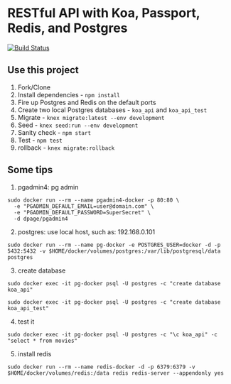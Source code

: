 # RESTful API with Koa, Passport, Redis, and Postgres

[![Build Status](https://travis-ci.org/jeneser/smart-pos-api.svg?branch=master)](https://travis-ci.org/jeneser/smart-pos-api)

## Use this project

1. Fork/Clone
1. Install dependencies - `npm install`
1. Fire up Postgres and Redis on the default ports
1. Create two local Postgres databases - `koa_api` and `koa_api_test`
1. Migrate - `knex migrate:latest --env development`
1. Seed - `knex seed:run --env development`
1. Sanity check - `npm start`
1. Test - `npm test`
1. rollback - `knex migrate:rollback`

## Some tips

1. pgadmin4: pg admin

```
sudo docker run --rm --name pgadmin4-docker -p 80:80 \
  -e "PGADMIN_DEFAULT_EMAIL=user@domain.com" \
  -e "PGADMIN_DEFAULT_PASSWORD=SuperSecret" \
  -d dpage/pgadmin4
```

2. postgres: use local host, such as: 192.168.0.101

```
sudo docker run --rm --name pg-docker -e POSTGRES_USER=docker -d -p 5432:5432 -v $HOME/docker/volumes/postgres:/var/lib/postgresql/data  postgres
```

3. create database
```
sudo docker exec -it pg-docker psql -U postgres -c "create database koa_api"

sudo docker exec -it pg-docker psql -U postgres -c "create database koa_api_test"
```

4. test it

```
sudo docker exec -it pg-docker psql -U postgres -c "\c koa_api" -c "select * from movies"
```

5. install redis

```
sudo docker run --rm --name redis-docker -d -p 6379:6379 -v $HOME/docker/volumes/redis:/data redis redis-server --appendonly yes
```
